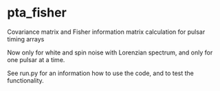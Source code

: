 # pta_fisher
Covariance matrix and Fisher information matrix calculation for pulsar timing arrays

Now only for white and spin noise with Lorenzian spectrum, and only for one pulsar at a time.

See run.py for an information how to use the code, and to test the functionality.
